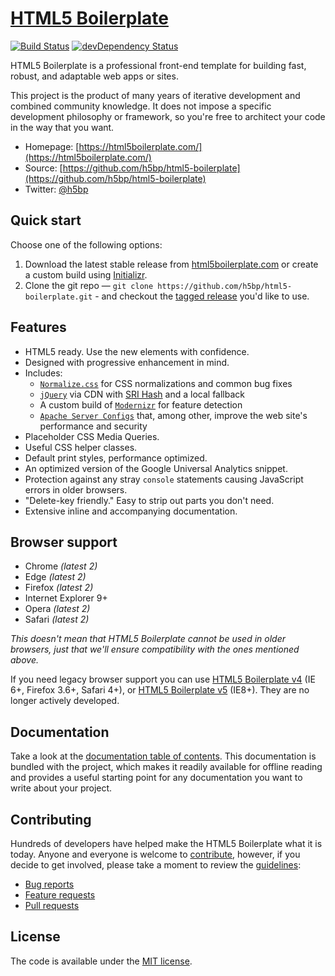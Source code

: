 
# [HTML5 Boilerplate](https://html5boilerplate.com/)

[![Build Status](https://travis-ci.org/h5bp/html5-boilerplate.svg)](https://travis-ci.org/h5bp/html5-boilerplate)
[![devDependency Status](https://david-dm.org/h5bp/html5-boilerplate/dev-status.svg)](https://david-dm.org/h5bp/html5-boilerplate#info=devDependencies)

HTML5 Boilerplate is a professional front-end template for building
fast, robust, and adaptable web apps or sites.

This project is the product of many years of iterative development and
combined community knowledge. It does not impose a specific development
philosophy or framework, so you're free to architect your code in the
way that you want.

* Homepage: [https://html5boilerplate.com/](https://html5boilerplate.com/)
* Source: [https://github.com/h5bp/html5-boilerplate](https://github.com/h5bp/html5-boilerplate)
* Twitter: [@h5bp](https://twitter.com/h5bp)


## Quick start

Choose one of the following options:

1. Download the latest stable release from
   [html5boilerplate.com](https://html5boilerplate.com/) or create a
   custom build using [Initializr](http://www.initializr.com/).
2. Clone the git repo — `git clone
   https://github.com/h5bp/html5-boilerplate.git` - and checkout the
   [tagged release](https://github.com/h5bp/html5-boilerplate/releases)
   you'd like to use.


## Features

* HTML5 ready. Use the new elements with confidence.
* Designed with progressive enhancement in mind.
* Includes:
  * [`Normalize.css`](https://necolas.github.com/normalize.css/)
    for CSS normalizations and common bug fixes
  * [`jQuery`](https://jquery.com/) via CDN with [SRI Hash](https://developer.mozilla.org/en-US/docs/Web/Security/Subresource_Integrity) and a local fallback
  * A custom build of [`Modernizr`](https://modernizr.com/) for feature
    detection
  * [`Apache Server Configs`](https://github.com/h5bp/server-configs-apache)
    that, among other, improve the web site's performance and security
* Placeholder CSS Media Queries.
* Useful CSS helper classes.
* Default print styles, performance optimized.
* An optimized version of the Google Universal Analytics snippet.
* Protection against any stray `console` statements causing JavaScript
  errors in older browsers.
* "Delete-key friendly." Easy to strip out parts you don't need.
* Extensive inline and accompanying documentation.


## Browser support

* Chrome *(latest 2)*
* Edge *(latest 2)*
* Firefox *(latest 2)*
* Internet Explorer 9+
* Opera *(latest 2)*
* Safari *(latest 2)*

*This doesn't mean that HTML5 Boilerplate cannot be used in older browsers,
just that we'll ensure compatibility with the ones mentioned above.*

If you need legacy browser support you
can use [HTML5 Boilerplate v4](https://github.com/h5bp/html5-boilerplate/tree/v4) (IE 6+, Firefox 3.6+, Safari 4+),
or [HTML5 Boilerplate v5](https://github.com/h5bp/html5-boilerplate/tree/v5.0.0) (IE8+). They are no longer actively developed.


## Documentation

Take a look at the [documentation table of contents](dist/doc/TOC.md).
This documentation is bundled with the project, which makes it readily
available for offline reading and provides a useful starting point for
any documentation you want to write about your project.


## Contributing

Hundreds of developers have helped make the HTML5 Boilerplate what it is
today. Anyone and everyone is welcome to [contribute](CONTRIBUTING.md),
however, if you decide to get involved, please take a moment to review
the [guidelines](CONTRIBUTING.md):

* [Bug reports](CONTRIBUTING.md#bugs)
* [Feature requests](CONTRIBUTING.md#features)
* [Pull requests](CONTRIBUTING.md#pull-requests)


## License

The code is available under the [MIT license](LICENSE.txt).
